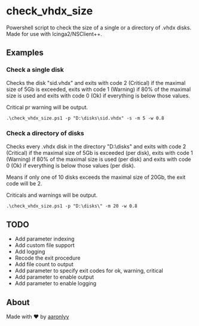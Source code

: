 # check_vhdx_size

Powershell script to check the size of a single or a directory of .vhdx disks. Made for use with Icinga2/NSClient++.

## Examples

### Check a single disk

Checks the disk "sid.vhdx" and exits with code 2 (Critical) if the maximal size of 5Gb is exceeded, exits with code 1 (Warning) if 80% of the maximal size is used and exits with code 0 (Ok) if everything is below those values.

Critical pr warning will be output.

```txt
.\check_vhdx_size.ps1 -p "D:\disks\sid.vhdx" -s -m 5 -w 0.8
```

### Check a directory of disks

Checks every .vhdx disk in the directory "D:\disks\" and exits with code 2 (Critical) if the maximal size of 5Gb is exceeded (per disk), exits with code 1 (Warning) if 80% of the maximal size is used (per disk) and exits with code 0 (Ok) if everything is below those values (per disk).

Means if only one of 10 disks exceeds the maximal size of 20Gb, the exit code will be 2.

Criticals and warnings will be output.

```txt
.\check_vhdx_size.ps1 -p "D:\disks\" -m 20 -w 0.8
```

## TODO

- Add parameter indexing
- Add custom file support
- Add logging
- Recode the exit procedure
- Add file count to output
- Add parameter to specify exit codes for ok, warning, critical
- Add parameter to enable output
- Add parameter to enable logging

## About

Made with ♥ by [aaronlyy](https://github.com/aaronlyy)
